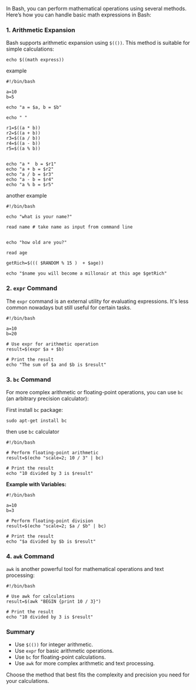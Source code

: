
In Bash, you can perform mathematical operations using several methods. Here’s how you can handle basic math expressions in Bash:

### 1. **Arithmetic Expansion**

Bash supports arithmetic expansion using `$(())`. This method is suitable for simple calculations:

```
echo $((math express))
```

example 
```
#!/bin/bash

a=10
b=5

echo "a = $a, b = $b"

echo " "

r1=$((a * b))
r2=$((a + b))
r3=$((a / b))
r4=$((a - b))
r5=$((a % b))


echo "a *  b = $r1"
echo "a + b = $r2"
echo "a / b = $r3"
echo "a - b = $r4"
echo "a % b = $r5"
```


another example 

```
#!/bin/bash

echo "what is your name?"

read name # take name as input from command line


echo "how old are you?"

read age

getRich=$((( $RANDOM % 15 )  + $age))

echo "$name you will become a millonair at this age $getRich"

```
### 2. **`expr` Command**

The `expr` command is an external utility for evaluating expressions. It's less common nowadays but still useful for certain tasks.


```
#!/bin/bash

a=10
b=20

# Use expr for arithmetic operation
result=$(expr $a + $b)

# Print the result
echo "The sum of $a and $b is $result"
```

### 3. **`bc` Command**

For more complex arithmetic or floating-point operations, you can use `bc` (an arbitrary precision calculator):

First install `bc` package:

```
sudo apt-get install bc
```

then use `bc` calculator

```
#!/bin/bash

# Perform floating-point arithmetic
result=$(echo "scale=2; 10 / 3" | bc)

# Print the result
echo "10 divided by 3 is $result"

```

**Example with Variables:**

```
#!/bin/bash

a=10
b=3

# Perform floating-point division
result=$(echo "scale=2; $a / $b" | bc)

# Print the result
echo "$a divided by $b is $result"

```

### 4. **`awk` Command**

`awk` is another powerful tool for mathematical operations and text processing:

```
#!/bin/bash

# Use awk for calculations
result=$(awk "BEGIN {print 10 / 3}")

# Print the result
echo "10 divided by 3 is $result"

```


### Summary

- Use `$(())` for integer arithmetic.
- Use `expr` for basic arithmetic operations.
- Use `bc` for floating-point calculations.
- Use `awk` for more complex arithmetic and text processing.

Choose the method that best fits the complexity and precision you need for your calculations.